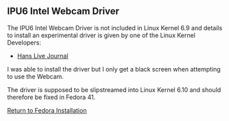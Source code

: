 ## IPU6 Intel Webcam Driver

The IPU6 Intel Webcam Driver is not included in Linux Kernel 6.9 and details to install an experimental driver is given by one of the Linux Kernel Developers:

* [Hans Live Journal](https://hansdegoede.livejournal.com/)

I was able to install the driver but I only get a black screen when attempting to use the Webcam.

The driver is supposed to be slipstreamed into Linux Kernel 6.10 and should therefore be fixed in Fedora 41.

[Return to Fedora Installation](./readme.md)